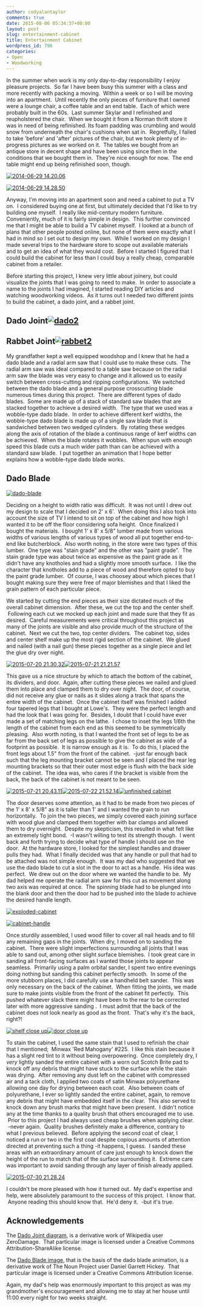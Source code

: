```yaml
---
author: codyalantaylor
comments: true
date: 2015-08-06 05:34:37+00:00
layout: post
slug: entertainment-cabinet
title: Entertainment Cabinet
wordpress_id: 796
categories:
- Open
- Woodworking
---
```


In the summer when work is my only day-to-day responsibility I enjoy pleasure projects.  So far I have been busy this summer with a class and more recently with packing a moving.  Within a week or so I will be moving into an apartment.  Until recently the only pieces of furniture that I owned were a lounge chair, a coffee table and an end table.  Each of which were probably built in the 60s.  Last summer Skylar and I refinished and reupholstered the chair.  When we bought it from a Norman thrift store it was in need of being refinished. Its foam padding was crumbling and would snow from underneath the chair's cushions when sat in.  Regretfully, I failed to take 'before' and 'after' pictures of the chair, but we took plenty of in-progress pictures as we worked on it.  The tables we bought from an antique store in decent shape and have been using since then in the conditions that we bought them in.  They're nice enough for now.  The end table might end up being refinished soon, though.

[![2014-06-29 14.20.06](http://codyalantaylor.com/wp-content/uploads/2015/08/2014-06-29-14.20.06.jpg)](http://codyalantaylor.com/wp-content/uploads/2015/08/2014-06-29-14.20.06.jpg)

[![2014-06-29 14.28.50](http://codyalantaylor.com/wp-content/uploads/2015/08/2014-06-29-14.28.50.jpg)](http://codyalantaylor.com/wp-content/uploads/2015/08/2014-06-29-14.28.50.jpg)

Anyway, I'm moving into an apartment soon and need a cabinet to put a TV on.  I considered buying one at first, but ultimately decided that I'd like to try building one myself.  I really like mid-century modern furniture. Conveniently, much of it is fairly simple in design.  This further convinced me that I might be able to build a TV cabinet myself.  I looked at a bunch of plans that other people posted online, but none of them were exactly what I had in mind so I set out to design my own.  While I worked on my design I made several trips to the hardware store to scope out available materials and to get an idea of what they would cost.  Before I started I figured that I could build the cabinet for less than I could buy a really cheap, comparable cabinet from a retailer.

Before starting this project, I knew very little about joinery, but could visualize the joints that I was going to need to make.  In order to associate a name to the joints I had imagined, I started reading DIY articles and watching woodworking videos.  As it turns out I needed two different joints to build the cabinet, a dado joint, and a rabbet joint.


## Dado Joint[![dado2](http://codyalantaylor.com/wp-content/uploads/2015/08/dado2.svg)](http://codyalantaylor.com/wp-content/uploads/2015/08/dado2.svg)





## Rabbet Joint[![rabbet2](http://codyalantaylor.com/wp-content/uploads/2015/08/rabbet2.svg)](http://codyalantaylor.com/wp-content/uploads/2015/08/rabbet2.svg)


My grandfather kept a well equipped woodshop and I knew that he had a dado blade and a radial arm saw that I could use to make these cuts.  The radial arm saw was ideal compared to a table saw because on the radial arm saw the blade was very easy to change and it allowed us to easily switch between cross-cutting and ripping configurations.  We switched between the dado blade and a general purpose crosscutting blade numerous times during this project.  There are different types of dado blades.  Some are made up of a stack of standard saw blades that are stacked together to achieve a desired width.  The type that we used was a wobble-type dado blade.  In order to achieve different kerf widths, the wobble-type dado blade is made up of a single saw blade that is sandwiched between two wedged cylinders.  By rotating these wedges along the axis of rotation of the blade a continuous range of kerf widths can be achieved.  When the blade rotates it wobbles.  When spun with enough speed this blade cuts a much wider path than can be achieved with a standard saw blade.  I put together an animation that I hope better explains how a wobble-type dado blade works.


## Dado Blade


[![dado-blade](http://codyalantaylor.com/wp-content/uploads/2015/08/dado-blade.gif)](http://codyalantaylor.com/wp-content/uploads/2015/08/dado-blade.gif)



Deciding on a height to width ratio was difficult.  It was not until I drew out my design to scale that I decided on 2' x 6'.  When doing this I also took into account the size of TV I intend to sit on top of the cabinet and how high I wanted it to be off the floor considering sofa height.  Once finalized I bought the materials.  I bought 1' x 8' x 5/8" lumber made from various widths of various lengths of various types of wood all put together end-to-end like butcherblock.  Also worth noting, in the store were two types of this lumber.  One type was "stain grade" and the other was "paint grade".  The stain grade type was about twice as expensive as the paint grade as it didn't have any knotholes and had a slightly more smooth surface.  I like the character that knotholes add to a piece of wood and therefore opted to buy the paint grade lumber.  Of course, I was choosey about which pieces that I bought making sure they were free of major blemishes and that I liked the grain pattern of each particular piece.

We started by cutting the end pieces as their size dictated much of the overall cabinet dimension.  After these, we cut the top and the center shelf.  Following each cut we mocked up each joint and made sure that they fit as desired.  Careful measurements were critical throughout this project as many of the joints are visible and also provide much of the structure of the cabinet.  Next we cut the two, top center dividers.  The cabinet top, sides and center shelf make up the most rigid section of the cabinet.  We glued and nailed (with a nail gun) these pieces together as a single piece and let the glue dry over night.

[![2015-07-20 21.30.32](http://codyalantaylor.com/wp-content/uploads/2015/08/2015-07-20-21.30.32.jpg)](http://codyalantaylor.com/wp-content/uploads/2015/08/2015-07-20-21.30.32.jpg)[![2015-07-21 21.21.57](http://codyalantaylor.com/wp-content/uploads/2015/08/2015-07-21-21.21.57.jpg)](http://codyalantaylor.com/wp-content/uploads/2015/08/2015-07-21-21.21.57.jpg)

This gave us a nice structure by which to attach the bottom of the cabinet, its dividers, and door.  Again, after cutting these pieces we nailed and glued them into place and clamped them to dry over night.  The door, of course, did not receive any glue or nails as it slides along a track that spans the entire width of the cabinet.  Once the cabinet itself was finished I added four tapered legs that I bought at Lowe's.  They were the perfect length and had the look that I was going for.  Besides, I doubt that I could have ever made a set of matching legs on the lathe.  I chose to inset the legs 1/6th the length of the cabinet from each end as this seemed to be symmetrically pleasing.  Also worth noting, is that I wanted the front set of legs to be as far from the back set of legs as possible to give the cabinet as wide of a footprint as possible.  It is narrow enough as it is.  To do this, I placed the front legs about 1.5" from the front of the cabinet.  -just far enough back such that the leg mounting bracket cannot be seen and I placed the rear leg mounting brackets so that their outer most edge is flush with the back side of the cabinet.  The idea was, who cares if the bracket is visible from the back, the back of the cabinet is not meant to be seen.

[![2015-07-21 20.43.11](http://codyalantaylor.com/wp-content/uploads/2015/08/2015-07-21-20.43.11.jpg)](http://codyalantaylor.com/wp-content/uploads/2015/08/2015-07-21-20.43.11.jpg)[![2015-07-22 21.52.14](http://codyalantaylor.com/wp-content/uploads/2015/08/2015-07-22-21.52.14.jpg)](http://codyalantaylor.com/wp-content/uploads/2015/08/2015-07-22-21.52.14.jpg)[![unfinished cabinet](http://codyalantaylor.com/wp-content/uploads/2015/08/unfinished-cabinet.jpg)](http://codyalantaylor.com/wp-content/uploads/2015/08/unfinished-cabinet.jpg)

The door deserves some attention, as it had to be made from two pieces of the 1' x 8' x 5/8" as it is taller than 1' and I wanted the grain to run horizontally.  To join the two pieces, we simply covered each joining surface with wood glue and clamped them together with bar clamps and allowed them to dry overnight.  Despite my skepticism, this resulted in what felt like an extremely tight bond.  -I wasn't willing to test its strength though.  I went back and forth trying to decide what type of handle I should use on the door.  At the hardware store, I looked for the simplest handles and drawer pulls they had.  What I finally decided was that any handle or pull that had to be attached was not simple enough.  It was my dad who suggested that we use the dado blade to cut a slot in the door to act as a handle.  His idea was perfect.  We drew out on the door where we wanted the handle to be.  My dad helped me operate the radial arm saw for this cut as movement along two axis was required at once.  The spinning blade had to be plunged into the blank door and then the door had to be pushed into the blade to achieve the desired handle length.

[![exploded-cabinet](http://codyalantaylor.com/wp-content/uploads/2015/08/exploded-cabinet.svg)](http://codyalantaylor.com/wp-content/uploads/2015/08/exploded-cabinet.svg)

[![cabinet-handle](http://codyalantaylor.com/wp-content/uploads/2015/08/cabinet-handle.svg)](http://codyalantaylor.com/wp-content/uploads/2015/08/cabinet-handle.svg)

Once sturdily assembled, I used wood filler to cover all nail heads and to fill any remaining gaps in the joints.  When dry, I moved on to sanding the cabinet.  There were slight imperfections surrounding all joints that I was able to sand out, among other slight surface blemishes.  I took great care in sanding all front-facing surfaces as I wanted those joints to appear seamless.  Primarily using a palm orbital sander, I spent two entire evenings doing nothing but sanding this cabinet perfectly smooth.  In some of the more stubborn places, I did carefully use a handheld belt sander.  This was only necessary on the back of the cabinet.  When fitting the joints, we made sure to make joints visible from the front of the cabinet fit perfectly.  This pushed whatever slack there might have been to the rear to be corrected later with more aggressive sanding .  I must admit that the back of the cabinet does not look nearly as good as the front.  That's why it's the back, right?!

[![shelf close up](http://codyalantaylor.com/wp-content/uploads/2015/08/shelf-close-up.jpg)](http://codyalantaylor.com/wp-content/uploads/2015/08/shelf-close-up.jpg)[![door close up](http://codyalantaylor.com/wp-content/uploads/2015/08/door-close-up.jpg)](http://codyalantaylor.com/wp-content/uploads/2015/08/door-close-up.jpg)

To stain the cabinet, I used the same stain that I used to refinish the chair that I mentioned;  Minwax 'Red Mahogany' #225.  I like this stain because it has a slight red tint to it without being overpowering.  Once completely dry, I _very_ lightly sanded the entire cabinet with a worn out Scotch Brite pad to knock off any debris that might have stuck to the surface while the stain was drying.  After removing any dust left on the cabinet with compressed air and a tack cloth, I applied two coats of satin Minwax polyurethane allowing one day for drying between each coat.  Also between coats of polyurethane, I ever so lightly sanded the entire cabinet, again, to remove any debris that might have embedded itself in the clear.  This also served to knock down any brush marks that might have been present.  I didn't notice any at the time thanks to a quality brush that others encouraged me to use.  Prior to this project I had always used cheap brushes when applying clear.  -never again.  Quality brushes definitely make a difference, contrary to what I previous believed.  Before applying the second coat of clear, I noticed a run or two in the first coat despite copious amounts of attention directed at preventing such a thing -it happens, I guess.  I sanded these areas with an extraordinary amount of care just enough to knock down the height of the run to match that of the surface surrounding it.  Extreme care was important to avoid sanding through any layer of finish already applied.

[![2015-07-30 21.28.24](http://codyalantaylor.com/wp-content/uploads/2015/08/2015-07-30-21.28.24.jpg)](http://codyalantaylor.com/wp-content/uploads/2015/08/2015-07-30-21.28.24.jpg)



I couldn't be more pleased with how it turned out.  My dad's expertise and help, were absolutely paramount to the success of this project.  I know that.  Anyone reading this should know that.  He'd deny it.  -but it's true.


## Acknowledgements


The [Dado Joint diagram](https://commons.wikimedia.org/wiki/File:Woodworking-joint-dado.svg), is a derivative work of Wikipedia user ZeroDamage.  That particular image is licensed under a Creative Commons Attribution-ShareAlike license.

The [Dado Blade image](https://thenounproject.com/term/saw-blade/1945/), that is the basis of the dado blade animation, is a derivative work of The Noun Project user Daniel Garrett Hickey.  That particular image is licensed under a Creative Commons Attribution license.

Again, my dad's help was enormously important to this project as was my grandmother's encouragement and allowing me to stay at her house until 11:00 every night for two weeks straight.
